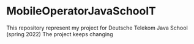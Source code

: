 # MobileOperatorJavaSchoolT
This repository represent my project for Deutsche Telekom Java School (spring 2022)
The project keeps changing 
